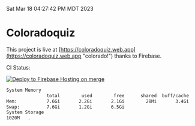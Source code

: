 Sat Mar 18 04:27:42 PM MDT 2023

# Coloradoquiz


This project is live at [https://coloradoquiz.web.app](https://coloradoquiz.web.app "colorado!") thanks to Firebase.

CI Status: 

[![Deploy to Firebase Hosting on merge](https://github.com/teamkushal/coloradoquiz/actions/workflows/firebase-hosting-merge.yml/badge.svg)](https://github.com/teamkushal/coloradoquiz/actions/workflows/firebase-hosting-merge.yml)

```bash
System Memory
               total        used        free      shared  buff/cache   available
Mem:           7.6Gi       2.2Gi       2.1Gi        28Mi       3.4Gi       5.1Gi
Swap:          7.6Gi       1.2Gi       6.5Gi
System Storage
1020M	.
```
